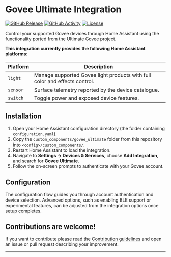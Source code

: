 # Govee Ultimate Integration

[![GitHub Release][releases-shield]][releases]
[![GitHub Activity][commits-shield]][commits]
[![License][license-shield]](LICENSE)

Control your supported Govee devices through Home Assistant using the
functionality ported from the Ultimate Govee project.

**This integration currently provides the following Home Assistant platforms:**

Platform | Description
-- | --
`light` | Manage supported Govee light products with full color and effects control.
`sensor` | Surface telemetry reported by the device catalogue.
`switch` | Toggle power and exposed device features.

## Installation

1. Open your Home Assistant configuration directory (the folder containing
   `configuration.yaml`).
2. Copy the `custom_components/govee_ultimate` folder from this repository into
   `<config>/custom_components/`.
3. Restart Home Assistant to load the integration.
4. Navigate to **Settings → Devices & Services**, choose **Add Integration**, and
   search for **Govee Ultimate**.
5. Follow the on-screen prompts to authenticate with your Govee account.

## Configuration

The configuration flow guides you through account authentication and device
selection. Advanced options, such as enabling BLE support or experimental
features, can be adjusted from the integration options once setup completes.

## Contributions are welcome!

If you want to contribute please read the [Contribution guidelines](CONTRIBUTING.md)
and open an issue or pull request describing your improvement.

***

[commits-shield]: https://img.shields.io/github/commit-activity/y/constructorfleet/ultimate-govee.svg?style=for-the-badge
[commits]: https://github.com/constructorfleet/ultimate-govee/commits/main
[license-shield]: https://img.shields.io/github/license/constructorfleet/ultimate-govee.svg?style=for-the-badge
[releases-shield]: https://img.shields.io/github/release/constructorfleet/ultimate-govee.svg?style=for-the-badge
[releases]: https://github.com/constructorfleet/ultimate-govee/releases

